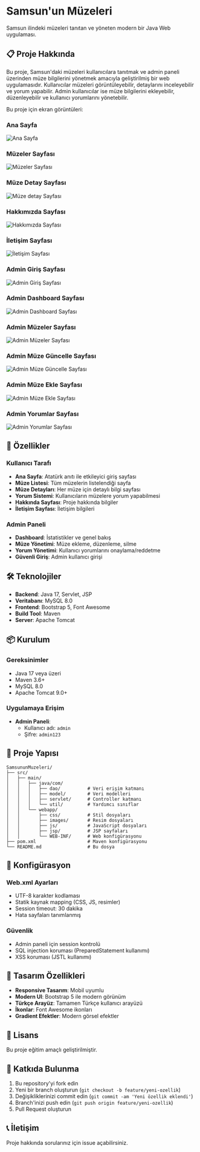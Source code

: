 # Samsun'un Müzeleri

Samsun ilindeki müzeleri tanıtan ve yöneten modern bir Java Web uygulaması.

## 📋 Proje Hakkında

Bu proje, Samsun'daki müzeleri kullanıcılara tanıtmak ve admin paneli üzerinden müze bilgilerini yönetmek amacıyla geliştirilmiş bir web uygulamasıdır. Kullanıcılar müzeleri görüntüleyebilir, detaylarını inceleyebilir ve yorum yapabilir. Admin kullanıcılar ise müze bilgilerini ekleyebilir, düzenleyebilir ve kullanıcı yorumlarını yönetebilir.

Bu proje için ekran görüntüleri:

### Ana Sayfa
![Ana Sayfa](ekran-goruntuleri/anasayfa.png)

### Müzeler Sayfası
![Müzeler Sayfası](ekran-goruntuleri/müzeler.png)

### Müze Detay Sayfası
![Müze detay Sayfası](ekran-goruntuleri/müze-detay.png)

### Hakkımızda Sayfası
![Hakkımızda Sayfası](ekran-goruntuleri/hakkımızda.png)

### İletişim Sayfası
![İletişim Sayfası](ekran-goruntuleri/iletişim.png)

### Admin Giriş Sayfası
![Admin Giriş Sayfası](ekran-goruntuleri/admin-giriş.png)

### Admin Dashboard Sayfası
![Admin Dashboard Sayfası](ekran-goruntuleri/admin-dashboard.png)

### Admin Müzeler Sayfası
![Admin Müzeler Sayfası](ekran-goruntuleri/admin-müzeler.png)

### Admin Müze Güncelle Sayfası
![Admin Müze Güncelle Sayfası](ekran-goruntuleri/admin-müze-güncelle.png)

### Admin Müze Ekle Sayfası
![Admin Müze Ekle Sayfası](ekran-goruntuleri/admin-müze-ekle.png)

### Admin Yorumlar Sayfası
![Admin Yorumlar Sayfası](ekran-goruntuleri/admin-yorumlar.png)

## 🚀 Özellikler

### Kullanıcı Tarafı
- **Ana Sayfa**: Atatürk anıtı ile etkileyici giriş sayfası
- **Müze Listesi**: Tüm müzelerin listelendiği sayfa
- **Müze Detayları**: Her müze için detaylı bilgi sayfası
- **Yorum Sistemi**: Kullanıcıların müzelere yorum yapabilmesi
- **Hakkında Sayfası**: Proje hakkında bilgiler
- **İletişim Sayfası**: İletişim bilgileri

### Admin Paneli
- **Dashboard**: İstatistikler ve genel bakış
- **Müze Yönetimi**: Müze ekleme, düzenleme, silme
- **Yorum Yönetimi**: Kullanıcı yorumlarını onaylama/reddetme
- **Güvenli Giriş**: Admin kullanıcı girişi

## 🛠️ Teknolojiler

- **Backend**: Java 17, Servlet, JSP
- **Veritabanı**: MySQL 8.0
- **Frontend**: Bootstrap 5, Font Awesome
- **Build Tool**: Maven
- **Server**: Apache Tomcat

## 📦 Kurulum

### Gereksinimler
- Java 17 veya üzeri
- Maven 3.6+
- MySQL 8.0
- Apache Tomcat 9.0+


### Uygulamaya Erişim
- **Admin Paneli**: 
  - Kullanıcı adı: `admin`
  - Şifre: `admin123`

## 📁 Proje Yapısı

```
SamsununMuzeleri/
├── src/
│   ├── main/
│   │   ├── java/com/
│   │   │   ├── dao/          # Veri erişim katmanı
│   │   │   ├── model/        # Veri modelleri
│   │   │   ├── servlet/      # Controller katmanı
│   │   │   └── util/         # Yardımcı sınıflar
│   │   └── webapp/
│   │       ├── css/          # Stil dosyaları
│   │       ├── images/       # Resim dosyaları
│   │       ├── js/           # JavaScript dosyaları
│   │       ├── jsp/          # JSP sayfaları
│   │       └── WEB-INF/      # Web konfigürasyonu
├── pom.xml                   # Maven konfigürasyonu
└── README.md                 # Bu dosya
```

## 🔧 Konfigürasyon

### Web.xml Ayarları
- UTF-8 karakter kodlaması
- Statik kaynak mapping (CSS, JS, resimler)
- Session timeout: 30 dakika
- Hata sayfaları tanımlanmış

### Güvenlik
- Admin paneli için session kontrolü
- SQL injection koruması (PreparedStatement kullanımı)
- XSS koruması (JSTL kullanımı)

## 🎨 Tasarım Özellikleri

- **Responsive Tasarım**: Mobil uyumlu
- **Modern UI**: Bootstrap 5 ile modern görünüm
- **Türkçe Arayüz**: Tamamen Türkçe kullanıcı arayüzü
- **İkonlar**: Font Awesome ikonları
- **Gradient Efektler**: Modern görsel efektler

## 📝 Lisans

Bu proje eğitim amaçlı geliştirilmiştir.

## 🤝 Katkıda Bulunma

1. Bu repository'yi fork edin
2. Yeni bir branch oluşturun (`git checkout -b feature/yeni-ozellik`)
3. Değişikliklerinizi commit edin (`git commit -am 'Yeni özellik eklendi'`)
4. Branch'inizi push edin (`git push origin feature/yeni-ozellik`)
5. Pull Request oluşturun

## 📞 İletişim

Proje hakkında sorularınız için issue açabilirsiniz. 
